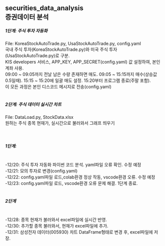 ## securities_data_analysis<br>증권데이터 분석

<h5>1단계: 주식 투자 자동화</h5>
File: KoreaStockAutoTrade.py, UsaStockAutoTrade.py, config.yaml
<br>
<h7>국내 주식 투자(KoreaStockAutoTrade.py)와 미국 주식 투자(UsaStockAutoTrade.py)로 구분.<br>
KIS developers 서비스, APP_KEY, APP_SECRET(config.yaml) 값 설정하여, 본인 계좌 사용.<br>
09:00 ~ 09:05까지 전날 남은 수량 존재하면 매도. 09:05 ~ 15:15까지 매수(상승값 0.5일때). 15:15 ~ 15:20에 일괄 매도 설정. 15:20부터 프로그램 종료(주말 포함).<br>
이 모든 과정은 본인 디스코드 메시지로 전송(config.yaml)<br>

</h7>
<br>
<h5>2단계: 주식 데이터 실시간 차트 </h5>
File: DataLoad.py, StockData.xlsx
<br>원하는 주식 종목 현재가, 실시간으로 불러와서 그래프 띄우기
<br>
<br>
<br>

<h5>1단계:</h5>
<br>-12/20: 주식 투자 자동화 파이썬 코드 분석. yaml파일 오류 확인. 수정 예정
<br>-12/21: 모의 투자로 변경(config.yaml)
<br>-12/22: config.yaml파일 로드,colab환경 정상 작동, vscode환경 오류. 수정 예정
<br>-12/23: config.yaml파일 로드, vscode환경 오류 문제 해결. 1단계 종료.
<br>
<br>
<h5>2단계</h5>
<br> -12/28: 종목 현재가 불러와서 excel파일에 실시간 반영.
<br> -12/30: 추가할 종목 불러와서, 현재가 excel파일에 추가.
<br> -12/31: 삼성전자 데이터(005930) 차트 DataFrame형태로 변경 후, excel파일에  저장.
